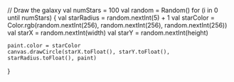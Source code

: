 // Draw the galaxy
val numStars = 100
val random = Random()
for (i in 0 until numStars) {
    val starRadius = random.nextInt(5) + 1
    val starColor = Color.rgb(random.nextInt(256), random.nextInt(256), random.nextInt(256))
    val starX = random.nextInt(width)
    val starY = random.nextInt(height)
    
    paint.color = starColor
    canvas.drawCircle(starX.toFloat(), starY.toFloat(), starRadius.toFloat(), paint)
}
